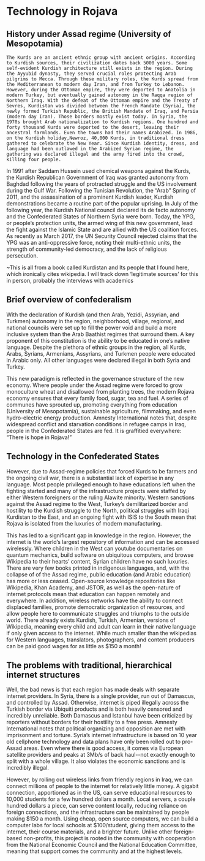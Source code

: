 
# Technology in Rojava
## History under Assad regime (University of Mesopotamia)
    The Kurds are an ancient ethnic group with ancient origins. According to Kurdish sources, their civilization dates back 5000 years. Some self-evident Kurdish architecture still exists in the region. During the Ayyubid dynasty, they served crucial roles protecting Arab pilgrims to Mecca. Through these military roles, the Kurds spread from the Mediterranean to modern day Iran, and from Turkey to Lebanon. However, during the Ottoman empire, they were deported to Anatolia in modern Turkey, but eventually gained autonomy in the Raqqa region of Northern Iraq. With the defeat of the Ottoman empire and the Treaty of Sevres, Kurdistan was divided between the French Mandate (Syria), the newly formed Turkish Republic, the British Mandate of Iraq, and Persia (modern day Iran). Those borders mostly exist today. In Syria, the 1970s brought Arab nationalization to Kurdish regions. One hundred and forty thousand Kurds were deported to the desert, leaving their ancestral farmlands. Even the towns had their names Arabized. In 1986, on the Kurdish holiday,Newroz, 40,000 Kurds, in traditional dress gathered to celebrate the New Year. Since Kurdish identity, dress, and language had been outlawed in the Arabized Syrian regime, the gathering was declared illegal and the army fired into the crowd, killing four people. 

In 1991 after Saddam Hussein used chemical weapons against the Kurds, the Kurdish Republican Government of Iraq was granted autonomy from Baghdad following the years of protracted struggle and the US involvement during the Gulf War. Following the Tunisian Revolution, the “Arab” Spring of 2011, and the assassination of a prominent  Kurdish leader, Kurdish demonstrations became a routine part of the popular uprising. In July of the following year, the Kurdish National council declared its de facto autonomy and the Confederated States of Northern Syria were born. Today, the YPG, or people’s protection units, the armed wing of this new government, lead the fight against the Islamic State and are allied with the US coalition forces. As recently as March 2017, the UN Security Council rejected claims that the YPG was an anti-oppressive force, noting their multi-ethnic units, the strength of community-led democracy, and the lack of religious persecution.

~This is all from a book called Kurdistan and Its people that I found here, which ironically cites wikipedia. I will track down ‘legitimate sources’ for this in person, probably the interviews with academics

## Brief overview of confederalism 

With the declaration of Kurdish (and then Arab, Yezidi, Assyrian, and Turkmen) autonomy in the region, neighborhood, village, regional, and national councils were set up to fill the power void and build a more inclusive system than the Arab Baathist regimes that surround them. A key proponent of this constitution is the ability to be educated in one’s native language. Despite the plethora of ethnic groups in the region, all Kurds, Arabs, Syrians, Armenians, Assyrians, and Turkmen people were educated in Arabic only. All other languages were declared illegal in both Syria and Turkey. 

This new paradigm is reflected in the governance structure of the new economy. Where people under the Assad regime were forced to grow monoculture wheat and disallowed from planting trees, the modern Rojava economy ensures that every family food, sugar, tea and fuel. A series of communes have sprouted up, promoting everything from education (University of Mesopotamia), sustainable agriculture, filmmaking, and even hydro-electric energy production. Amnesty International notes that, despite widespread conflict and starvation conditions in refugee camps in Iraq, people in the Confederated States are fed. It is graffitied everywhere: “There is hope in Rojava!” 

## Technology in the Confederated States

However, due to Assad-regime policies that forced Kurds to be farmers and the ongoing civil war, there is a substantial lack of expertise in any language. Most people privileged enough to have educations left when the fighting started and many of the infrastructure projects were staffed by either Western foreigners or the ruling Alawite minority. Western sanctions against the Assad regime to the West, Turkey’s demilitarized border and hostility to the Kurdish struggle to the North, political struggles with Iraqi Kurdistan to the East, and an ongoing fight with ISIS to the South mean that Rojava is isolated from the luxuries of modern manufacturing. 

 This has led to a significant gap in knowledge in the region. However, the internet is the world’s largest repository of information and can be accessed wirelessly. Where children in the West can youtube documentaries on quantum mechanics, build software on ubiquitous computers, and browse Wikipedia to their hearts’ content, Syrian children have no 
such luxuries. There are very few books printed in indigenous languages, and, with the collapse of of the Assad regime, public education (and Arabic education) has more or less ceased. Open-source knowledge repositories like Wikipedia, Khan Academy, and JSTOR, as well as the open-nature of internet protocols mean that education can happen remotely and everywhere. In addition, wireless networks have the ability to connect displaced families, promote democratic organization of resources, and allow people here to communicate struggles and triumphs to the outside world. There already exists Kurdish, Turkish, Armenian, versions of Wikipedia, meaning every child and adult can learn in their native language if only given access to the internet. While much smaller than the wikipedias for Western languages, translators, photographers, and content producers can be paid good wages for as little as $150 a month!

## The problems with traditional, hierarchical internet structures
Well, the bad news is that each region has made deals with separate internet providers. In Syria, there is a single provider, run out of Damascus, and controlled by Assad. Otherwise, internet is piped illegally across the Turkish border via Ubiquiti products and is both heavily censored and incredibly unreliable. Both Damascus and Istanbul have been criticized by reporters without borders for their hostility to a free press. Amnesty International notes that political organizing and opposition are met with imprisonment and torture. Syria’s internet infrastructure is based on 10 year old cellphone technology and data plans have only been rolled out to pro-Assad areas. Even where there is good access, it comes via European satellite providers and peaks at 3Mb/s of back haul--not exactly enough to split with a whole village. It also violates the economic sanctions and is incredibly illegal.

However, by rolling out wireless links from friendly regions in Iraq, we can connect millions of people to the internet for relatively little money. A gigabit connection, apportioned as in the US, can serve educational resources to 10,000 students for a few hundred dollars a month. Local servers, a couple hundred dollars a piece, can serve content locally, reducing reliance on foreign connections, and the infrastructure can be maintained by people making $150 a month. Using cheap, open source computers, we can build a computer labs for local schools at $100/student, giving them access to the internet, their course materials, and a brighter future. Unlike other foreign-based non-profits, this project is rooted in the community with cooperation from the National Economic Council and the National Education Committee, meaning that support comes the community and at the highest levels.
